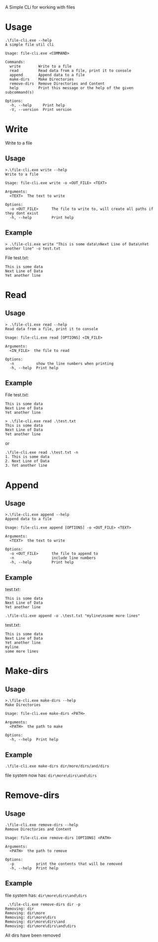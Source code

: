 A Simple CLi for working with files

# Usage

```console
.\file-cli.exe --help
A simple file util cli

Usage: file-cli.exe <COMMAND>

Commands:
  write        Write to a file
  read         Read data from a file, print it to console
  append       Append data to a file
  make-dirs    Make Directories
  remove-dirs  Remove Directories and Content
  help         Print this message or the help of the given subcommand(s)

Options:
  -h, --help     Print help
  -V, --version  Print version
```

# Write
Write to a file

## Usage

```console
>.\file-cli.exe write --help
Write to a file

Usage: file-cli.exe write -o <OUT_FILE> <TEXT>

Arguments:
  <TEXT>  The text to write

Options:
  -o <OUT_FILE>      The file to write to, will create all paths if they dont exist
  -h, --help         Print help
```

## Example

```console
> .\file-cli.exe write "This is some data\nNext Line of Data\nYet another line" -o test.txt
```

File test.txt:
```console
This is some data
Next Line of Data
Yet another line
```

# Read

## Usage
```
> .\file-cli.exe read --help
Read data from a file, print it to console

Usage: file-cli.exe read [OPTIONS] <IN_FILE>

Arguments:
  <IN_FILE>  the file to read

Options:
  -n          show the line numbers when printing
  -h, --help  Print help
```

## Example

File test.txt:
```console
This is some data
Next Line of Data
Yet another line
```

```console
> .\file-cli.exe read .\test.txt
This is some data
Next Line of Data
Yet another line
```

or

```console
.\file-cli.exe read .\test.txt -n
1. This is some data
2. Next Line of Data
3. Yet another line
```
# Append

## Usage
```
>.\file-cli.exe append --help
Append data to a file

Usage: file-cli.exe append [OPTIONS] -o <OUT_FILE> <TEXT>

Arguments:
  <TEXT>  the text to write

Options:
  -o <OUT_FILE>      the file to append to
  -n                 include line numbers
  -h, --help         Print help
```

## Example

test.txt:
```console
This is some data
Next Line of Data
Yet another line
```

```.\file-cli.exe append -o .\test.txt "myline\nsome more lines"```

test.txt:
```console
This is some data
Next Line of Data
Yet another line
myline
some more lines
```

# Make-dirs

## Usage
```
>.\file-cli.exe make-dirs --help
Make Directories

Usage: file-cli.exe make-dirs <PATH>

Arguments:
  <PATH>  the path to make

Options:
  -h, --help  Print help
```

## Example

```.\file-cli.exe make-dirs dir/more/dirs/and/dirs```

file system now has: ```dir\more\dirs\and\dirs```

# Remove-dirs

## Usage

```console
.\file-cli.exe remove-dirs --help
Remove Directories and Content

Usage: file-cli.exe remove-dirs [OPTIONS] <PATH>

Arguments:
  <PATH>  the path to remove

Options:
  -p          print the contents that will be removed
  -h, --help  Print help
```

## Example

file system has: ```dir\more\dirs\and\dirs```

```console
 .\file-cli.exe remove-dirs dir -p
Removing: dir
Removing: dir\more
Removing: dir\more\dirs
Removing: dir\more\dirs\and
Removing: dir\more\dirs\and\dirs
```

All dirs have been removed
